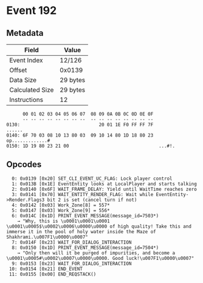 # Event 192

## Metadata

| Field           | Value    |
|-----------------|----------|
| Event Index     | 12/126   |
| Offset          | 0x0139   |
| Data Size       | 29 bytes |
| Calculated Size | 29 bytes |
| Instructions    | 12       |

```
      00 01 02 03 04 05 06 07  08 09 0A 0B 0C 0D 0E 0F
      -- -- -- -- -- -- -- --  -- -- -- -- -- -- -- --
0130:                             20 01 1E F0 FF FF 7F            ......
0140: 6F 70 03 08 10 13 80 03  09 10 14 80 1D 18 80 23  op.............#
0150: 1D 19 80 23 21 00                                 ...#!.          
```

## Opcodes

```
  0: 0x0139 [0x20] SET_CLI_EVENT_UC_FLAG: Lock player control
  1: 0x013B [0x1E] EventEntity looks at LocalPlayer and starts talking
  2: 0x0140 [0x6F] WAIT_FRAME_DELAY: Yield until WaitTime reaches zero
  3: 0x0141 [0x70] WAIT_ENTITY_RENDER_FLAG: Wait while EventEntity->Render.Flags3 bit 2 is set (cancel turn if not)
  4: 0x0142 [0x03] Work_Zone[8] = 557*
  5: 0x0147 [0x03] Work_Zone[9] = 556*
  6: 0x014C [0x1D] PRINT_EVENT_MESSAGE(message_id=7503*)
    → "Why, this is \u0001\u0001\u0001 \u0001\u0005$\u0002\u0006\u0000\u0000 of high quality! Take this and immerse it in the pool of holy water inside the Maze of Shakhrami.\u007F1\u0000\u0007"
  7: 0x014F [0x23] WAIT_FOR_DIALOG_INTERACTION
  8: 0x0150 [0x1D] PRINT_EVENT_MESSAGE(message_id=7504*)
    → "Only then will it be purged of impurities, and become a \u0001\u0005#\u0002\u0007\u0000\u0000. Good luck!\u007F1\u0000\u0007"
  9: 0x0153 [0x23] WAIT_FOR_DIALOG_INTERACTION
 10: 0x0154 [0x21] END_EVENT
 11: 0x0155 [0x00] END_REQSTACK()
```
